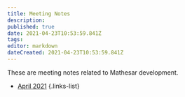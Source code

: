 ```yaml
---
title: Meeting Notes
description: 
published: true
date: 2021-04-23T10:53:59.841Z
tags: 
editor: markdown
dateCreated: 2021-04-23T10:53:59.841Z
---
```


These are meeting notes related to Mathesar development.

- [April 2021](/development/meeting-notes/april-2021)
{.links-list}
